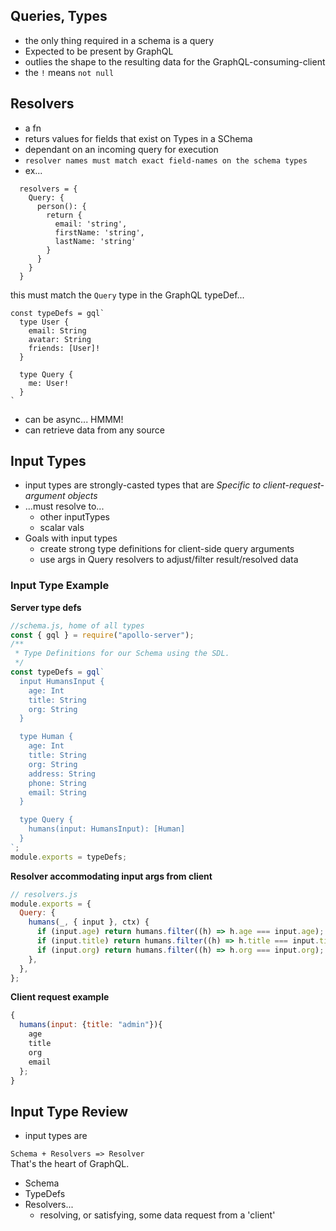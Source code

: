 ## Queries, Types

- the only thing required in a schema is a query
- Expected to be present by GraphQL
- outlies the shape to the resulting data for the GraphQL-consuming-client
- the `!` means `not null`

## Resolvers

- a fn
- returs values for fields that exist on Types in a SChema
- dependant on an incoming query for execution
- `resolver names must match exact field-names on the schema types`
- ex...

```
  resolvers = {
    Query: {
      person(): {
        return {
          email: 'string',
          firstName: 'string',
          lastName: 'string'
        }
      }
    }
  }
```

this must match the `Query` type in the GraphQL typeDef...

```
const typeDefs = gql`
  type User {
    email: String
    avatar: String
    friends: [User]!
  }

  type Query {
    me: User!
  }
`
```

- can be async... HMMM!
- can retrieve data from any source

## Input Types

- input types are strongly-casted types that are _Specific to client-request-argument objects_
- ...must resolve to...
  - other inputTypes
  - scalar vals
- Goals with input types
  - create strong type definitions for client-side query arguments
  - use args in Query resolvers to adjust/filter result/resolved data

### Input Type Example

**Server type defs**

```js
//schema.js, home of all types
const { gql } = require("apollo-server");
/**
 * Type Definitions for our Schema using the SDL.
 */
const typeDefs = gql`
  input HumansInput {
    age: Int
    title: String
    org: String
  }

  type Human {
    age: Int
    title: String
    org: String
    address: String
    phone: String
    email: String
  }

  type Query {
    humans(input: HumansInput): [Human]
  }
`;
module.exports = typeDefs;
```

**Resolver accommodating input args from client**

```js
// resolvers.js
module.exports = {
  Query: {
    humans(_, { input }, ctx) {
      if (input.age) return humans.filter((h) => h.age === input.age);
      if (input.title) return humans.filter((h) => h.title === input.title);
      if (input.org) return humans.filter((h) => h.org === input.org);
    },
  },
};
```

**Client request example**

```js
{
  humans(input: {title: "admin"}){
    age
    title
    org
    email
  };
}
```

## Input Type Review

- input types are

`Schema + Resolvers => Resolver`  
That's the heart of GraphQL.

- Schema
- TypeDefs
- Resolvers...
  - resolving, or satisfying, some data request from a 'client'

